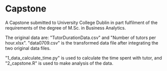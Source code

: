 # Capstone
A Capstone submitted to University College Dublin in part fulfilment of the requirements of the degree of M.Sc. in Business Analytics.

The original data are: "TutorDurationData.csv" and "Number of tutors per hour.xlsx".
"data0709.csv" is the transformed data file after integrating the two original data files.

"1_data_calculate_time.py" is used to calculate the time spent with tutor, and "2_capstone.R" is used to make analysis of the data.
